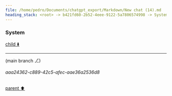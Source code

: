 ```yaml
---
file: /home/pedro/Documents/chatgpt_export/Markdown/New chat (14).md
heading_stack: <root> -> b421fd60-2b52-4eee-9122-5a7806574998 -> System -> 0e0de881-5a7b-4301-9643-ccff084a4ddf -> System
---
```

### System

[child ⬇️](#aaa24362-c889-42c5-afec-aae36a2536d8)

---

(main branch ⎇)
###### aaa24362-c889-42c5-afec-aae36a2536d8
[parent ⬆️](#0e0de881-5a7b-4301-9643-ccff084a4ddf)
